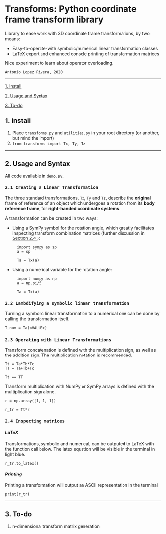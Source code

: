 # Transforms: Python coordinate frame transform library

Library to ease work with 3D coordinate frame transformations, by two means:
- Easy-to-operate-with symbolic/numerical linear transformation classes
- LaTeX export and enhanced console printing of transformation matrices

Nice experiment to learn about operator overloading.

`Antonio Lopez Rivera, 2020`

---

[ 1. Install ](#1-install)

[ 2. Usage and Syntax ](#2-usage-and-syntax)

[ 3. To-do ](#3-to-do)

## 1. Install

1. Place `transforms.py` and `utilities.py` in your root directory (or another, but mind the import)
2. `from transforms import Tx, Ty, Tz`

---

## 2. Usage and Syntax

All code available in `demo.py`.

### `2.1 Creating a Linear Transformation`

The three standard transformations, `Tx`, `Ty` and `Tz`, describe the **original** frame of reference of an object which undergoes a rotation from its **body reference frame**, for **right-handed coordinate systems**. 

A transformation can be created in two ways:

- Using a SymPy symbol for the rotation angle, which greatly facilitates inspecting transform combination matrices (further discussion in [ Section 2.4 ](#24-inspecting-matrices)):

        import sympy as sp
        a = sp

        Ta = Tx(a)

- Using a numerical variable for the rotation angle:
    
        import numpy as np
        a = np.pi/5

        Ta = Tx(a)

### `2.2 Lambdifying a symbolic linear transformation`

Turning a symbolic linear transformation to a numerical one can be done by calling the transformation itself.

    T_num = Ta(<VALUE>)

### `2.3 Operating with Linear Transformations`

Transform concatenation is defined with the multiplication sign, as well as the addition sign. The multiplication notation is recommended.

    Tt = Ta*Tb*Tc
    TT = Ta+Tb+Tc
    
    Tt == TT
    
Transform multiplication with NumPy or SymPy arrays is defined with the multiplication sign alone.

    r = np.array([1, 1, 1])
    
    r_tr = Tt*r
    
### `2.4 Inspecting matrices`

#### _LaTeX_

Transformations, symbolic and numerical, can be outputed to LaTeX with the function call below. The latex equation will be visible in the terminal in light blue.

    r_tr.to_latex()

#### _Printing_

Printing a transformation will output an ASCII representation in the terminal

    print(r_tr)

---

## 3. To-do

1. n-dimensional transform matrix generation
